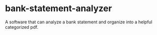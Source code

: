 # bank-statement-analyzer
A software that can analyze a bank statement and organize into a helpful categorized pdf. 
